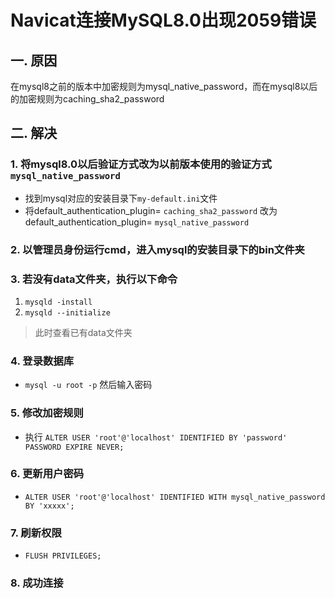 # Navicat连接MySQL8.0出现2059错误

## 一. 原因

在mysql8之前的版本中加密规则为mysql_native_password，而在mysql8以后的加密规则为caching_sha2_password

## 二. 解决
### 1. 将mysql8.0以后验证方式改为以前版本使用的验证方式`mysql_native_password`
* 找到mysql对应的安装目录下`my-default.ini`文件
* 将default_authentication_plugin= `caching_sha2_password` 改为 default_authentication_plugin= `mysql_native_password`

### 2. 以管理员身份运行cmd，进入mysql的安装目录下的bin文件夹

### 3. 若没有data文件夹，执行以下命令
1. `mysqld -install`
2. `mysqld --initialize`

> 此时查看已有data文件夹

### 4. 登录数据库
* `mysql -u root -p` 然后输入密码

### 5. 修改加密规则
* 执行 `ALTER USER 'root'@'localhost' IDENTIFIED BY 'password' PASSWORD EXPIRE NEVER;`

### 6. 更新用户密码
* `ALTER USER 'root'@'localhost' IDENTIFIED WITH mysql_native_password BY 'xxxxx';`

### 7. 刷新权限
* `FLUSH PRIVILEGES;`

### 8. 成功连接






<ad/>
<comment/>